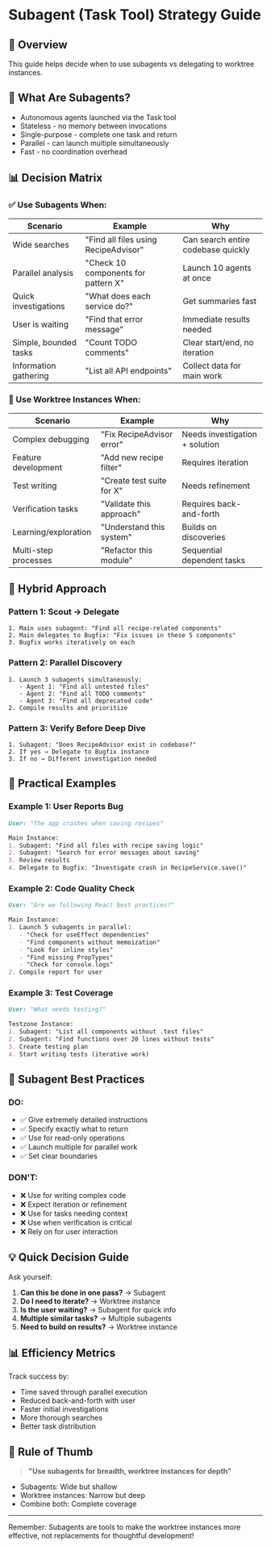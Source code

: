 # Subagent (Task Tool) Strategy Guide

## 🎯 Overview
This guide helps decide when to use subagents vs delegating to worktree instances.

## 🤖 What Are Subagents?
- Autonomous agents launched via the Task tool
- Stateless - no memory between invocations
- Single-purpose - complete one task and return
- Parallel - can launch multiple simultaneously
- Fast - no coordination overhead

## 📊 Decision Matrix

### ✅ Use Subagents When:

| Scenario | Example | Why |
|----------|---------|-----|
| Wide searches | "Find all files using RecipeAdvisor" | Can search entire codebase quickly |
| Parallel analysis | "Check 10 components for pattern X" | Launch 10 agents at once |
| Quick investigations | "What does each service do?" | Get summaries fast |
| User is waiting | "Find that error message" | Immediate results needed |
| Simple, bounded tasks | "Count TODO comments" | Clear start/end, no iteration |
| Information gathering | "List all API endpoints" | Collect data for main work |

### 🤝 Use Worktree Instances When:

| Scenario | Example | Why |
|----------|---------|-----|
| Complex debugging | "Fix RecipeAdvisor error" | Needs investigation + solution |
| Feature development | "Add new recipe filter" | Requires iteration |
| Test writing | "Create test suite for X" | Needs refinement |
| Verification tasks | "Validate this approach" | Requires back-and-forth |
| Learning/exploration | "Understand this system" | Builds on discoveries |
| Multi-step processes | "Refactor this module" | Sequential dependent tasks |

## 🔄 Hybrid Approach

### Pattern 1: Scout → Delegate
```
1. Main uses subagent: "Find all recipe-related components"
2. Main delegates to Bugfix: "Fix issues in these 5 components"
3. Bugfix works iteratively on each
```

### Pattern 2: Parallel Discovery
```
1. Launch 3 subagents simultaneously:
   - Agent 1: "Find all untested files"
   - Agent 2: "Find all TODO comments"  
   - Agent 3: "Find all deprecated code"
2. Compile results and prioritize
```

### Pattern 3: Verify Before Deep Dive
```
1. Subagent: "Does RecipeAdvisor exist in codebase?"
2. If yes → Delegate to Bugfix instance
3. If no → Different investigation needed
```

## 📝 Practical Examples

### Example 1: User Reports Bug
```markdown
User: "The app crashes when saving recipes"

Main Instance:
1. Subagent: "Find all files with recipe saving logic"
2. Subagent: "Search for error messages about saving"
3. Review results
4. Delegate to Bugfix: "Investigate crash in RecipeService.save()"
```

### Example 2: Code Quality Check
```markdown
User: "Are we following React best practices?"

Main Instance:
1. Launch 5 subagents in parallel:
   - "Check for useEffect dependencies"
   - "Find components without memoization"
   - "Look for inline styles"
   - "Find missing PropTypes"
   - "Check for console.logs"
2. Compile report for user
```

### Example 3: Test Coverage
```markdown
User: "What needs testing?"

Testzone Instance:
1. Subagent: "List all components without .test files"
2. Subagent: "Find functions over 20 lines without tests"
3. Create testing plan
4. Start writing tests (iterative work)
```

## 🚀 Subagent Best Practices

### DO:
- ✅ Give extremely detailed instructions
- ✅ Specify exactly what to return
- ✅ Use for read-only operations
- ✅ Launch multiple for parallel work
- ✅ Set clear boundaries

### DON'T:
- ❌ Use for writing complex code
- ❌ Expect iteration or refinement
- ❌ Use for tasks needing context
- ❌ Use when verification is critical
- ❌ Rely on for user interaction

## 💡 Quick Decision Guide

Ask yourself:
1. **Can this be done in one pass?** → Subagent
2. **Do I need to iterate?** → Worktree instance
3. **Is the user waiting?** → Subagent for quick info
4. **Multiple similar tasks?** → Multiple subagents
5. **Need to build on results?** → Worktree instance

## 📊 Efficiency Metrics

Track success by:
- Time saved through parallel execution
- Reduced back-and-forth with user
- Faster initial investigations
- More thorough searches
- Better task distribution

## 🎯 Rule of Thumb

> **"Use subagents for breadth, worktree instances for depth"**

- Subagents: Wide but shallow
- Worktree instances: Narrow but deep
- Combine both: Complete coverage

---

Remember: Subagents are tools to make the worktree instances more effective, not replacements for thoughtful development!